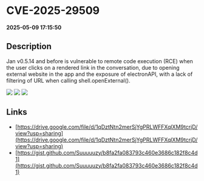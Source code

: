 # CVE-2025-29509

**2025-05-09 17:15:50**

## Description
Jan v0.5.14 and before is vulnerable to remote code execution (RCE) when the user clicks on a rendered link in the conversation, due to opening external website in the app and the exposure of electronAPI, with a lack of filtering of URL when calling shell.openExternal().

![](https://img.shields.io/static/v1?label=Score&message=8.8&color=red)
![](https://img.shields.io/static/v1?label=Severity&message=HIGH&color=red)
![](https://img.shields.io/static/v1?label=CWE&message=RCE&color=green)

## Links
- [https://drive.google.com/file/d/1qDztNtn2merSjYgPRLWFFXqlXM9tcrjD/view?usp=sharing](https://drive.google.com/file/d/1qDztNtn2merSjYgPRLWFFXqlXM9tcrjD/view?usp=sharing)
- [https://gist.github.com/Suuuuuzy/b8fa2fa083793c460e3686c182f8c4d1](https://gist.github.com/Suuuuuzy/b8fa2fa083793c460e3686c182f8c4d1)
